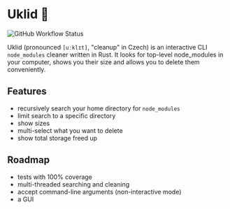 # Uklid 🧹

![GitHub Workflow Status](https://img.shields.io/github/workflow/status/vacekj/uklid/build)


Uklid (pronounced `[uːklɪt]`, "cleanup" in Czech) is an interactive CLI `node_modules` cleaner written in Rust.
It looks for top-level node_modules in your computer, shows you their size and allows you to delete them conveniently.

## Features
- recursively search your home directory for `node_modules`
- limit search to a specific directory
- show sizes
- multi-select what you want to delete
- show total storage freed up

## Roadmap
- tests with 100% coverage
- multi-threaded searching and cleaning
- accept command-line arguments (non-interactive mode)
- a GUI